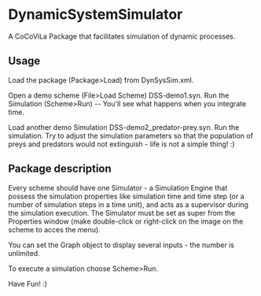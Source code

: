 # DynamicSystemSimulator
A CoCoViLa Package that facilitates simulation of dynamic processes.

Usage
------

Load the package (Package>Load) from DynSysSim.xml.

Open a demo scheme (File>Load Scheme) DSS-demo1.syn.
Run the Simulation (Scheme>Run) -- You'll see what happens when you integrate time.

Load another demo Simulation DSS-demo2_predator-prey.syn.
Run the simulation. Try to adjust the simulation parameters so that the population of preys and predators would not extinguish - life is not a simple thing! :)

Package description
--------------------

Every scheme should have one Simulator - a Simulation Engine that possess the simulation properties like simulation time and time step (or a number of simulation steps in a time unit), and acts as a supervisor during the simulation execution. The Simulator must be set as super from the Properties window (make double-click or right-click on the image on the scheme to acces the menu).

You can set the Graph object to display several inputs - the number is unlimited.

To execute a simulation choose Scheme>Run.

Have Fun! :)